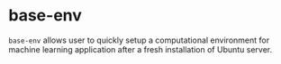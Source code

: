 # base-env

`base-env` allows user to quickly setup a computational environment for machine learning application after a fresh installation of Ubuntu server.
